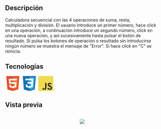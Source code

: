 ## Descripción  
Calculadora secuencial con las 4 operaciones de suma, resta, multiplicación y división. 
El usuario introduce un primer número, hace click en una operación, a continuación introduce un segundo número, 
click en una nueva operación, y así sucesivamente hasta pulsar el botón de resultado.
Si pulsa los botones de operación o resultado sin introducirse ningún número se muestra el mensaje de "Error". Si hace click en "C" se reinicia.

## Tecnologías
<span>
<img src="https://github.com/devicons/devicon/blob/master/icons/html5/html5-original.svg" alt="html5" width="50" height="50"/>
<img src="https://github.com/devicons/devicon/blob/master/icons/css3/css3-original.svg" alt="css3" width="50" height="50"/>
<img src="https://github.com/devicons/devicon/blob/master/icons/javascript/javascript-original.svg" alt="css3" width="50" height="50"/>
</span>

## Vista previa
<p align="center"><br>
<img src="https://user-images.githubusercontent.com/125128610/224478998-11acda56-f6ff-4180-ade2-ab2fce46c8d8.png">
</p>
